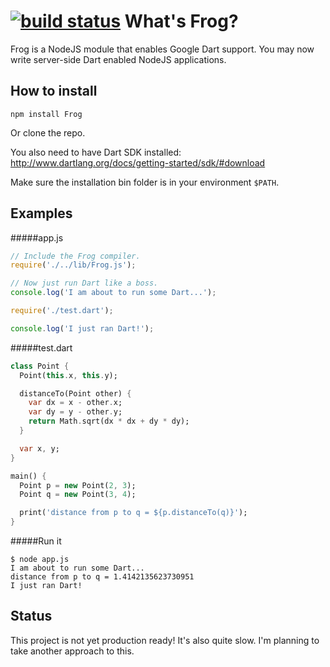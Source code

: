 [![build status](https://secure.travis-ci.org/kaisellgren/Frog.png)](http://travis-ci.org/kaisellgren/Frog)
What's Frog?
==
Frog is a NodeJS module that enables Google Dart support. You may now write server-side Dart enabled NodeJS applications.

## How to install

```
npm install Frog
```

Or clone the repo.

You also need to have Dart SDK installed: http://www.dartlang.org/docs/getting-started/sdk/#download

Make sure the installation bin folder is in your environment ```$PATH```.

## Examples

#####app.js
```javascript
// Include the Frog compiler.
require('./../lib/Frog.js');

// Now just run Dart like a boss.
console.log('I am about to run some Dart...');

require('./test.dart');

console.log('I just ran Dart!');
```
#####test.dart
```dart
class Point {
  Point(this.x, this.y);

  distanceTo(Point other) {
    var dx = x - other.x;
    var dy = y - other.y;
    return Math.sqrt(dx * dx + dy * dy);
  }

  var x, y;
}

main() {
  Point p = new Point(2, 3);
  Point q = new Point(3, 4);

  print('distance from p to q = ${p.distanceTo(q)}');
}
```

#####Run it
```
$ node app.js
I am about to run some Dart...
distance from p to q = 1.4142135623730951
I just ran Dart!
```

## Status

This project is not yet production ready! It's also quite slow. I'm planning to take another approach to this.
